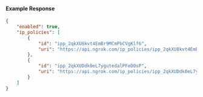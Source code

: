 <!-- Code generated for API Clients. DO NOT EDIT. -->

#### Example Response

```json
{
	"enabled": true,
	"ip_policies": [
		{
			"id": "ipp_2qkXU8kvt4EmBr9MCmPbCVgKlf6",
			"uri": "https://api.ngrok.com/ip_policies/ipp_2qkXU8kvt4EmBr9MCmPbCVgKlf6"
		},
		{
			"id": "ipp_2qkXUDdk0eL7ygutedalPFeD0sP",
			"uri": "https://api.ngrok.com/ip_policies/ipp_2qkXUDdk0eL7ygutedalPFeD0sP"
		}
	]
}
```

